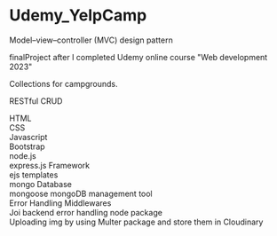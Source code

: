 # Udemy_YelpCamp

Model–view–controller (MVC) design pattern

finalProject after I completed Udemy online course "Web development 2023"

Collections for campgrounds.

RESTful CRUD

HTML <br>
CSS <br>
Javascript <br>
Bootstrap <br>
node.js <br>
express.js Framework<br>
ejs templates <br>
mongo Database <br>
mongoose mongoDB management tool <br>
Error Handling Middlewares <br>
Joi backend error handling node package <br>
Uploading img by using Multer package and store them in Cloudinary <br>

